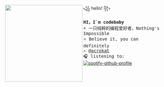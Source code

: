 <a href="https://tenor.com/view/eevee-pokemon-wink-pixel-gif-15197794"><img align="left" width="250" src="http://pa1.narvii.com/6184/7bb2f1a0a502c787559b3e0032205d1c21b570cd_00.gif"></a> ꧁ hello! ꧂<br><samp><br>
  <b>HI，I`m codebaby </b> <br>
  ☀️ 一只纯粹的编程爱好者，Nothing's Impossible <br>
  ⭐ Believe it, you can definitely <br>
  ✍️ [@acrokat](https://github.com/codebabydxj) <br>
  🎧 listening to: <br></samp>
[![spotify-github-profile](https://spotify-github-profile.vercel.app/api/view?uid=22thftxib35zraloo4ct2unwa&cover_image=true&theme=novatorem)](https://github.com/kittinan/spotify-github-profile) <br>
<br><br><br><br><br>



